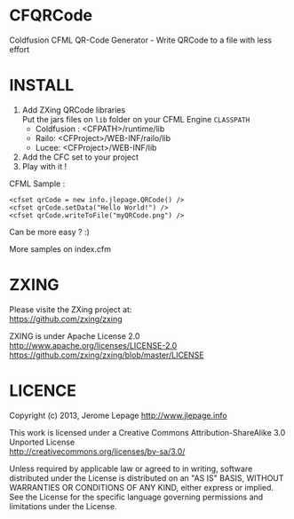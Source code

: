 CFQRCode
========
Coldfusion CFML QR-Code Generator - Write QRCode to a file with less effort

INSTALL
========
1. Add ZXing QRCode libraries<br/>
Put the jars files on `lib` folder on your CFML Engine `CLASSPATH`
   * Coldfusion : &lt;CFPATH&gt;/runtime/lib <br/>
   * Railo: &lt;CFProject&gt;/WEB-INF/railo/lib
   * Lucee: &lt;CFProject&gt;/WEB-INF/lib
2. Add the CFC set to your project
3. Play with it !

CFML Sample :
```
<cfset qrCode = new info.jlepage.QRCode() />
<cfset qrCode.setData("Hello World!") />
<cfset qrCode.writeToFile("myQRCode.png") />
```
Can be more easy ? :)

More samples on index.cfm

ZXING
========
Please visite the ZXing project at:<br/>
https://github.com/zxing/zxing

ZXING is under Apache License 2.0<br/>
http://www.apache.org/licenses/LICENSE-2.0<br/>
https://github.com/zxing/zxing/blob/master/LICENSE

LICENCE
========
Copyright (c) 2013, Jerome Lepage http://www.jlepage.info

This work is licensed under a Creative Commons Attribution-ShareAlike 3.0 Unported License<br/>
http://creativecommons.org/licenses/by-sa/3.0/

Unless required by applicable law or agreed to in writing, software
distributed under the License is distributed on an "AS IS" BASIS,
WITHOUT WARRANTIES OR CONDITIONS OF ANY KIND, either express or implied.
See the License for the specific language governing permissions and
limitations under the License.
